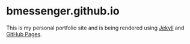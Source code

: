 # bmessenger.github.io

This is my personal portfolio site and is being rendered using [Jekyll](http://github.com/mojombo/jekyll) and [GitHub Pages](https://pages.github.com/).  
